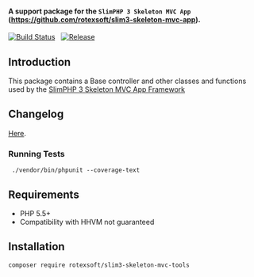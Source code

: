 #### A support package for the `SlimPHP 3 Skeleton MVC App` (https://github.com/rotexsoft/slim3-skeleton-mvc-app). 

[![Build Status](https://img.shields.io/travis/rotexsoft/slim3-skeleton-mvc-tools/master.png?style=flat-square)](https://travis-ci.org/rotexsoft/slim3-skeleton-mvc-tools) &nbsp; 
[![Release](https://img.shields.io/github/release/rotexsoft/slim3-skeleton-mvc-tools.png?style=flat-square)](https://github.com/rotexsoft/slim3-skeleton-mvc-tools/releases/latest) &nbsp; 

## Introduction

This package contains a Base controller and other classes and functions used by the [SlimPHP 3 Skeleton MVC App Framework](https://github.com/rotexsoft/slim3-skeleton-mvc-app)

## Changelog

[Here](https://github.com/rotexsoft/slim3-skeleton-mvc-tools/releases).

### Running Tests

  ` ./vendor/bin/phpunit --coverage-text`

## Requirements

* PHP 5.5+
* Compatibility with HHVM not guaranteed

## Installation
`composer require rotexsoft/slim3-skeleton-mvc-tools`
